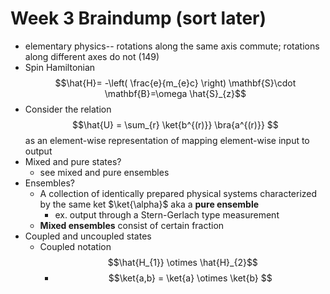 # Week 3 Braindump (sort later)
- elementary physics-- rotations along the same axis commute; rotations along different axes do not (149)
- Spin Hamiltonian $$\hat{H}= -\left( \frac{e}{m_{e}c} \right) \mathbf{S}\cdot \mathbf{B}=\omega \hat{S}_{z}$$
- Consider the relation $$\hat{U} = \sum_{r} \ket{b^{(r)}} \bra{a^{(r)}} $$ as an element-wise representation of mapping element-wise input to output
- Mixed and pure states?
	- see mixed and pure ensembles
- Ensembles?
	- A collection of identically prepared physical systems characterized by the same ket $\ket{\alpha}$ aka a **pure ensemble**
		- ex. output through a Stern-Gerlach type measurement
	- **Mixed ensembles** consist of certain fraction
- Coupled and uncoupled states
	- Coupled notation $$\hat{H_{1}} \otimes \hat{H}_{2}$$
		- $$\ket{a,b} = \ket{a} \otimes \ket{b} $$